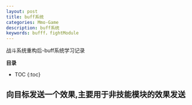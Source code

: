 ```yaml
---
layout: post
title: buff系统
categories: Mmo-Game
description: buff系统
keywords: bufff，fightModule
---
```


 战斗系统重构后-buff系统学习记录

**目录**

* TOC
{:toc}

## 向目标发送一个效果,主要用于非技能模块的效果发送

```sh


```

